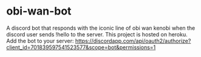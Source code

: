 # obi-wan-bot

A discord bot that responds with the iconic line of obi wan kenobi when the discord user sends !hello to the server.
This project is hosted on heroku.
Add the bot to your server: https://discordapp.com/api/oauth2/authorize?client_id=701839597541523577&scope=bot&permissions=1
